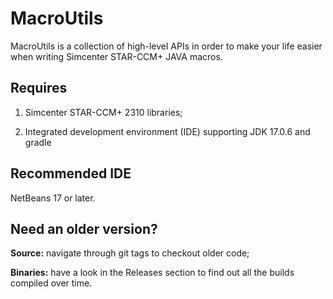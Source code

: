 # MacroUtils

MacroUtils is a collection of high-level APIs in order to make your life easier when writing Simcenter STAR-CCM+ JAVA macros.

## Requires

1. Simcenter STAR-CCM+ 2310 libraries;

1. Integrated development environment (IDE) supporting JDK 17.0.6 and gradle

## Recommended IDE

NetBeans 17 or later.

## Need an older version?

**Source:** navigate through git tags to checkout older code;

**Binaries:** have a look in the Releases section to find out all the builds compiled over time.
